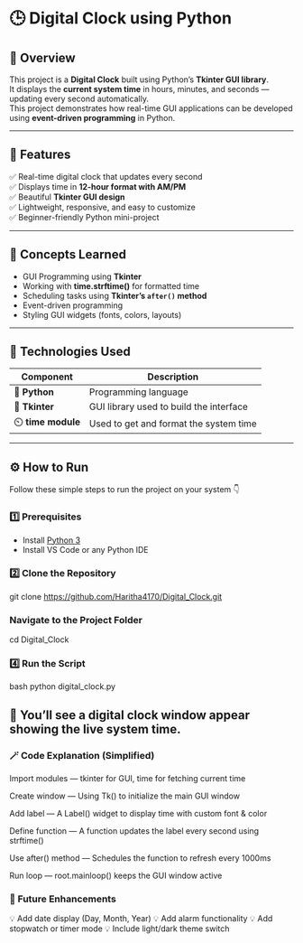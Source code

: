 # 🕒 Digital Clock using Python  

## 📖 Overview  
This project is a **Digital Clock** built using Python’s **Tkinter GUI library**.  
It displays the **current system time** in hours, minutes, and seconds — updating every second automatically.  
This project demonstrates how real-time GUI applications can be developed using **event-driven programming** in Python.  

---

## 🚀 Features  
✅ Real-time digital clock that updates every second  
✅ Displays time in **12-hour format with AM/PM**  
✅ Beautiful **Tkinter GUI design**  
✅ Lightweight, responsive, and easy to customize  
✅ Beginner-friendly Python mini-project  

---

## 🧠 Concepts Learned  
- GUI Programming using **Tkinter**  
- Working with **time.strftime()** for formatted time  
- Scheduling tasks using **Tkinter’s `after()` method**  
- Event-driven programming  
- Styling GUI widgets (fonts, colors, layouts)  

---

## 🧰 Technologies Used  

| Component | Description |
|------------|-------------|
| 🐍 **Python** | Programming language |
| 🧱 **Tkinter** | GUI library used to build the interface |
| ⏲️ **time module** | Used to get and format the system time |

---

## ⚙️ How to Run  

Follow these simple steps to run the project on your system 👇  

### 1️⃣ Prerequisites  
- Install [Python 3](https://www.python.org/downloads/)  
- Install VS Code or any Python IDE  

### 2️⃣ Clone the Repository  
git clone https://github.com/Haritha4170/Digital_Clock.git
### Navigate to the Project Folder
cd Digital_Clock
### 4️⃣ Run the Script
bash
python digital_clock.py
## 🎉 You’ll see a digital clock window appear showing the live system time.
  
### 🪄 Code Explanation (Simplified)
Import modules — tkinter for GUI, time for fetching current time

Create window — Using Tk() to initialize the main GUI window

Add label — A Label() widget to display time with custom font & color

Define function — A function updates the label every second using strftime()

Use after() method — Schedules the function to refresh every 1000ms

Run loop — root.mainloop() keeps the GUI window active

### 🌟 Future Enhancements
💡 Add date display (Day, Month, Year)
💡 Add alarm functionality
💡 Add stopwatch or timer mode
💡 Include light/dark theme switch
